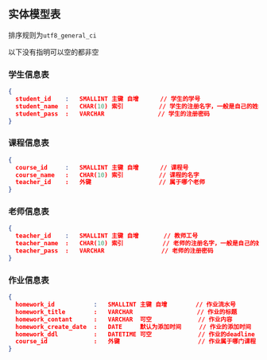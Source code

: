 ## 实体模型表

排序规则为`utf8_general_ci`

以下没有指明可以空的都非空

### 学生信息表

```json
{
  student_id	:	SMALLINT 主键 自增		// 学生的学号
  student_name	:	CHAR(10) 索引	   		 // 学生的注册名字，一般是自己的姓名
  student_pass	:	VARCHAR	 			  // 学生的注册密码
}
```

### 课程信息表

```json
{
  course_id		:	SMALLINT 主键 自增		// 课程号
  course_name	:	CHAR(10) 索引			 // 课程的名字
  teacher_id	:	外键			 		 // 属于哪个老师
}
```

### 老师信息表

```json
{
  teacher_id	:	SMALLINT 主键 自增       // 教师工号
  teacher_name	:	CHAR(10) 索引	   		  // 老师的注册名字，一般是自己的姓名
  teacher_pass	:	VARCHAR	 			   // 老师的注册密码
}
```

### 作业信息表

```json
{
  homework_id			:	SMALLINT 主键 自增        // 作业流水号
  homework_title		:	VARCHAR				     // 作业的标题
  homework_contant		:	VARCHAR	 可空			    // 作业内容
  homework_create_date	:	DATE	 默认为添加时间	 // 作业的添加时间
  homework_ddl			:   DATETIME 可空				// 作业的deadline
  course_id				:   外键						// 作业属于哪门课程
}
```



